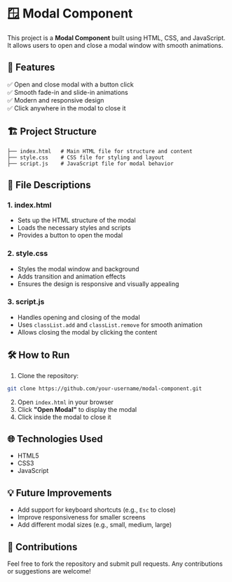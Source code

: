 
# 🪟 Modal Component

This project is a **Modal Component** built using HTML, CSS, and JavaScript. It allows users to open and close a modal window with smooth animations.

## 🚀 Features
✅ Open and close modal with a button click  
✅ Smooth fade-in and slide-in animations  
✅ Modern and responsive design  
✅ Click anywhere in the modal to close it  

## 🏗️ Project Structure
```
├── index.html   # Main HTML file for structure and content
├── style.css    # CSS file for styling and layout
├── script.js    # JavaScript file for modal behavior
```

## 📂 File Descriptions
### 1. index.html  
- Sets up the HTML structure of the modal  
- Loads the necessary styles and scripts  
- Provides a button to open the modal  

### 2. style.css  
- Styles the modal window and background  
- Adds transition and animation effects  
- Ensures the design is responsive and visually appealing  

### 3. script.js  
- Handles opening and closing of the modal  
- Uses `classList.add` and `classList.remove` for smooth animation  
- Allows closing the modal by clicking the content  

## 🛠️ How to Run
1. Clone the repository:
```bash
git clone https://github.com/your-username/modal-component.git
```
2. Open `index.html` in your browser  
3. Click **"Open Modal"** to display the modal  
4. Click inside the modal to close it  

## 🌐 Technologies Used
- HTML5  
- CSS3  
- JavaScript  

## 💡 Future Improvements
- Add support for keyboard shortcuts (e.g., `Esc` to close)  
- Improve responsiveness for smaller screens  
- Add different modal sizes (e.g., small, medium, large)  

## 🎯 Contributions
Feel free to fork the repository and submit pull requests. Any contributions or suggestions are welcome!  

